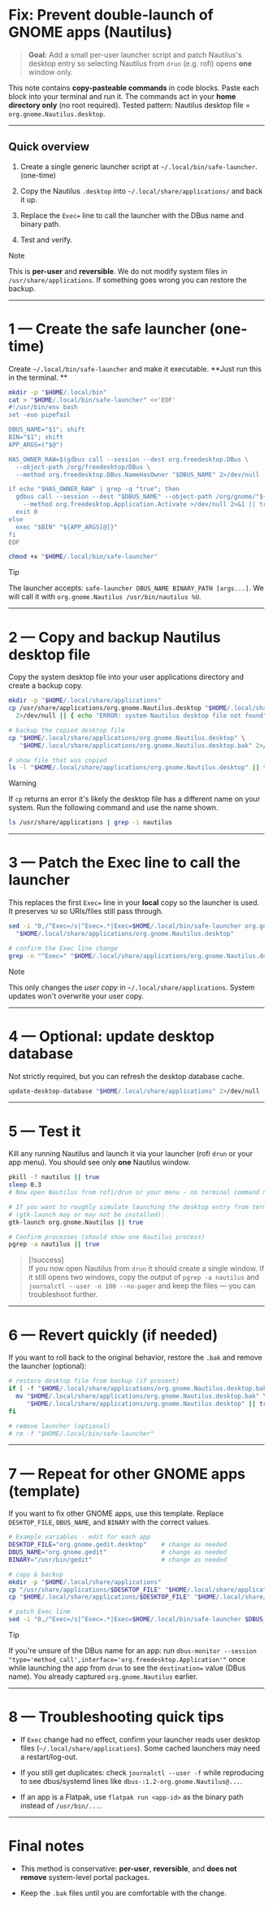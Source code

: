 # Fix: Prevent double-launch of GNOME apps (Nautilus)

> **Goal:** Add a small per-user launcher script and patch Nautilus's desktop entry so selecting Nautilus from `drun` (e.g. rofi) opens **one** window only.

This note contains **copy-pasteable commands** in code blocks. Paste each block into your terminal and run it. The commands act in your **home directory only** (no root required). Tested pattern: Nautilus desktop file = `org.gnome.Nautilus.desktop`.

---

## Quick overview

1. Create a single generic launcher script at `~/.local/bin/safe-launcher`. (one-time)
    
2. Copy the Nautilus `.desktop` into `~/.local/share/applications/` and back it up.
    
3. Replace the `Exec=` line to call the launcher with the DBus name and binary path.
    
4. Test and verify.
    

> [!note]  
> This is **per-user** and **reversible**. We do not modify system files in `/usr/share/applications`. If something goes wrong you can restore the backup.

---

# 1 — Create the safe launcher (one-time)

Create `~/.local/bin/safe-launcher` and make it executable. 
**Just run this in the terminal. **

```bash
mkdir -p "$HOME/.local/bin"
cat > "$HOME/.local/bin/safe-launcher" <<'EOF'
#!/usr/bin/env bash
set -euo pipefail

DBUS_NAME="$1"; shift
BIN="$1"; shift
APP_ARGS=("$@")

HAS_OWNER_RAW=$(gdbus call --session --dest org.freedesktop.DBus \
  --object-path /org/freedesktop/DBus \
  --method org.freedesktop.DBus.NameHasOwner "$DBUS_NAME" 2>/dev/null || echo "(false,)")

if echo "$HAS_OWNER_RAW" | grep -q "true"; then
  gdbus call --session --dest "$DBUS_NAME" --object-path /org/gnome/"${DBUS_NAME##*.}" \
    --method org.freedesktop.Application.Activate >/dev/null 2>&1 || true
  exit 0
else
  exec "$BIN" "${APP_ARGS[@]}"
fi
EOF

chmod +x "$HOME/.local/bin/safe-launcher"
```

> [!tip]  
> The launcher accepts: `safe-launcher DBUS_NAME BINARY_PATH [args...]`. We will call it with `org.gnome.Nautilus /usr/bin/nautilus %U`.

---

# 2 — Copy and backup Nautilus desktop file

Copy the system desktop file into your user applications directory and create a backup copy.

```bash
mkdir -p "$HOME/.local/share/applications"
cp /usr/share/applications/org.gnome.Nautilus.desktop "$HOME/.local/share/applications/" \
  2>/dev/null || { echo "ERROR: system Nautilus desktop file not found"; exit 1; }

# backup the copied desktop file
cp "$HOME/.local/share/applications/org.gnome.Nautilus.desktop" \
   "$HOME/.local/share/applications/org.gnome.Nautilus.desktop.bak" 2>/dev/null || true

# show file that was copied
ls -l "$HOME/.local/share/applications/org.gnome.Nautilus.desktop" || true
```

> [!warning]  
> If `cp` returns an error it's likely the desktop file has a different name on your system. Run the following command and use the name shown.
> ```bash
> ls /usr/share/applications | grep -i nautilus
> ```


---

# 3 — Patch the Exec line to call the launcher

This replaces the first `Exec=` line in your **local** copy so the launcher is used. It preserves `%U` so URIs/files still pass through.

```bash
sed -i "0,/^Exec=/s|^Exec=.*|Exec=$HOME/.local/bin/safe-launcher org.gnome.Nautilus /usr/bin/nautilus %U|" \
  "$HOME/.local/share/applications/org.gnome.Nautilus.desktop"

# confirm the Exec line change
grep -n "^Exec=" "$HOME/.local/share/applications/org.gnome.Nautilus.desktop" || true
```

> [!note]  
> This only changes the _user copy_ in `~/.local/share/applications`. System updates won't overwrite your user copy.

---

# 4 — Optional: update desktop database

Not strictly required, but you can refresh the desktop database cache.

```bash
update-desktop-database "$HOME/.local/share/applications" 2>/dev/null || true
```

---

# 5 — Test it

Kill any running Nautilus and launch it via your launcher (rofi `drun` or your app menu). You should see only **one** Nautilus window.

```bash
pkill -f nautilus || true
sleep 0.3
# Now open Nautilus from rofi/drun or your menu - no terminal command needed

# If you want to roughly simulate launching the desktop entry from terminal
# (gtk-launch may or may not be installed):
gtk-launch org.gnome.Nautilus || true

# Confirm processes (should show one Nautilus process)
pgrep -a nautilus || true
```

> [!success]  
> If you now open Nautilus from `drun` it should create a single window. If it still opens two windows, copy the output of `pgrep -a nautilus` and `journalctl --user -n 100 --no-pager` and keep the files — you can troubleshoot further.

---

# 6 — Revert quickly (if needed)

If you want to roll back to the original behavior, restore the `.bak` and remove the launcher (optional):

```bash
# restore desktop file from backup (if present)
if [ -f "$HOME/.local/share/applications/org.gnome.Nautilus.desktop.bak" ]; then
  mv "$HOME/.local/share/applications/org.gnome.Nautilus.desktop.bak" \
     "$HOME/.local/share/applications/org.gnome.Nautilus.desktop" || true
fi

# remove launcher (optional)
# rm -f "$HOME/.local/bin/safe-launcher"
```

---

# 7 — Repeat for other GNOME apps (template)

If you want to fix other GNOME apps, use this template. Replace `DESKTOP_FILE`, `DBUS_NAME`, and `BINARY` with the correct values.

```bash
# Example variables - edit for each app
DESKTOP_FILE="org.gnome.gedit.desktop"    # change as needed
DBUS_NAME="org.gnome.gedit"               # change as needed
BINARY="/usr/bin/gedit"                   # change as needed

# copy & backup
mkdir -p "$HOME/.local/share/applications"
cp "/usr/share/applications/$DESKTOP_FILE" "$HOME/.local/share/applications/" 2>/dev/null || { echo "Desktop file not found: $DESKTOP_FILE"; exit 1; }
cp "$HOME/.local/share/applications/$DESKTOP_FILE" "$HOME/.local/share/applications/${DESKTOP_FILE}.bak" 2>/dev/null || true

# patch Exec line
sed -i "0,/^Exec=/s|^Exec=.*|Exec=$HOME/.local/bin/safe-launcher $DBUS_NAME $BINARY %U|" "$HOME/.local/share/applications/$DESKTOP_FILE"
```

> [!tip]  
> If you're unsure of the DBus name for an app: run `dbus-monitor --session "type='method_call',interface='org.freedesktop.Application'"` once while launching the app from `drun` to see the `destination=` value (DBus name). You already captured `org.gnome.Nautilus` earlier.

---

# 8 — Troubleshooting quick tips

- If `Exec` change had no effect, confirm your launcher reads user desktop files (`~/.local/share/applications`). Some cached launchers may need a restart/log-out.
    
- If you still get duplicates: check `journalctl --user -f` while reproducing to see dbus/systemd lines like `dbus-:1.2-org.gnome.Nautilus@...`.
    
- If an app is a Flatpak, use `flatpak run <app-id>` as the binary path instead of `/usr/bin/...`.
    

---

# Final notes

- This method is conservative: **per-user**, **reversible**, and **does not remove** system-level portal packages.
    
- Keep the `.bak` files until you are comfortable with the change.
    
